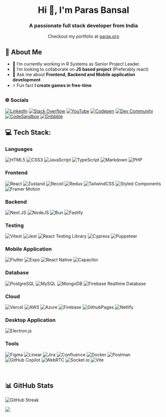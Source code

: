 <center>

# Hi 👋, I'm Paras Bansal

### A passionate full stack developer from India

Checkout my portfolio at [paras.pro](https://paras.pro)

</center>

## 💫 About Me

- 🔭 I’m currently working in R Systems as Senior Project Leader.
- 👯 I’m looking to collaborate on **JS based project** (Preferably react)
- 💬 Ask me about **Frontend, Backend and Mobile application development**
- ⚡ Fun fact **I create games in free-time**

### 🌐 Socials

[![LinkedIn](https://img.shields.io/badge/LinkedIn-%230077B5.svg?style=for-the-badge&logo=linkedin&logoColor=white)](https://linkedin.com/in/paras-bansal)
[![Stack Overflow](https://img.shields.io/badge/-Stackoverflow-FE7A16.svg?style=for-the-badge&logo=stack-overflow&logoColor=white)](https://stackoverflow.com/users/3557386)
[![YouTube](https://img.shields.io/badge/YouTube-%23FF0000.svg?style=for-the-badge&logo=YouTube&logoColor=white)](https://youtube.com/@parasbansal10)
[![Codepen](https://img.shields.io/badge/Codepen-000000.svg?style=for-the-badge&logo=codepen&logoColor=white)](https://codepen.io/parasbansal)
[![Dev Community](https://img.shields.io/badge/Dev%20Community-0A0A0A.svg?style=for-the-badge&logo=dev.to&logoColor=white)](https://dev.to/parasbansal)
[![CodeSandbox](https://img.shields.io/badge/CodeSandbox-161616.svg?style=for-the-badge&logo=codesandbox&logoColor=white)](https://codesandbox.io/u/parasbansal)
[![Dribbble](https://img.shields.io/badge/Dribbble-E82B6D.svg?style=for-the-badge&logo=dribbble&logoColor=white)](https://dribbble.com/parasbansal)

<!-- [![Hashnode](https://img.shields.io/badge/Hashnode-2563eb?logo=hashnode&logoColor=white)](https://hashnode.com/@parasbansal)
[![HackerRank](https://img.shields.io/badge/HackerRank-5792ee?logo=hackerrank&logoColor=white)](https://www.hackerrank.com/profile/parasbansal)
[![LeetCode](https://img.shields.io/badge/LeetCode-FFA116?logo=leetcode&logoColor=white)](https://leetcode.com/u/parasbansal/) -->

## 💻 Tech Stack:

### Languages

![HTML5](https://img.shields.io/badge/HTML5-%23E34F26.svg?style=for-the-badge&logo=html5&logoColor=white)
![CSS3](https://img.shields.io/badge/CSS3-%231572B6.svg?style=for-the-badge&logo=css3&logoColor=white)
![JavaScript](https://img.shields.io/badge/JavaScript-%23323330.svg?style=for-the-badge&logo=javascript&logoColor=%23F7DF1E)
![TypeScript](https://img.shields.io/badge/Typescript-%23007ACC.svg?style=for-the-badge&logo=typescript&logoColor=white)
![Markdown](https://img.shields.io/badge/Markdown-%23000000.svg?style=for-the-badge&logo=markdown&logoColor=white)
![PHP](https://img.shields.io/badge/php-%23777BB4.svg?style=for-the-badge&logo=php&logoColor=white)

<!-- ![Dart](https://img.shields.io/badge/Dart-%230175C2.svg?style=for-the-badge&logo=dart&logoColor=white)
![GraphQL](https://img.shields.io/badge/-GraphQL-E10098?style=for-the-badge&logo=graphql&logoColor=white)
![Python](https://img.shields.io/badge/Python-3776AB?style=for-the-badge&logo=python&logoColor=white) -->

### Frontend

![React](https://img.shields.io/badge/React-%2320232a.svg?style=for-the-badge&logo=react&logoColor=%2361DAFB)
![Zustand](https://img.shields.io/badge/Zustand-582F3F?style=for-the-badge&logo=zustand&logoColor=white)
![Recoil](https://img.shields.io/badge/Recoil-6098E3?style=for-the-badge&logo=recoil&logoColor=white)
![Redux](https://img.shields.io/badge/redux-%23593d88.svg?style=for-the-badge&logo=redux&logoColor=white)
![TailwindCSS](https://img.shields.io/badge/TailwindCSS-%2338B2AC.svg?style=for-the-badge&logo=tailwind-css&logoColor=white)
![Styled Components](https://img.shields.io/badge/Styled--Components-DB7093?style=for-the-badge&logo=styled-components&logoColor=white)
![Framer Motion](https://img.shields.io/badge/Framer_Motion-0055FF?style=for-the-badge&logo=framer&logoColor=white)

### Backend

![Next JS](https://img.shields.io/badge/Next-black?style=for-the-badge&logo=next.js&logoColor=white)
![NodeJS](https://img.shields.io/badge/node.js-6DA55F?style=for-the-badge&logo=node.js&logoColor=white)
![Bun](https://img.shields.io/badge/Bun-14151a?style=for-the-badge&logo=bun&logoColor=white)
![Fastify](https://img.shields.io/badge/Fastify-232323?style=for-the-badge&logo=fastify&logoColor=white)

<!-- ![ElasticSearch](https://img.shields.io/badge/-ElasticSearch-005571?style=for-the-badge&logo=elasticsearch) -->

### Testing

![Vitest](https://img.shields.io/badge/Vitest-%23646CFF.svg?style=for-the-badge&logo=vitest&logoColor=white)
![Jest](https://img.shields.io/badge/Jest-%23C21325.svg?style=for-the-badge&logo=jest&logoColor=white)
![React Testing Library](https://img.shields.io/badge/React_Testing_Library-%23E33332.svg?style=for-the-badge&logo=testing-library&logoColor=white)
![Cypress](https://img.shields.io/badge/Cypress-17202C?style=for-the-badge&logo=cypress&logoColor=white)
![Puppeteer](https://img.shields.io/badge/Puppeteer-40B5A4?style=for-the-badge&logo=puppeteer&logoColor=white)

### Mobile Application

![Flutter](https://img.shields.io/badge/Flutter-%2302569B.svg?style=for-the-badge&logo=Flutter&logoColor=white)
![Expo](https://img.shields.io/badge/Expo-1C1E24?style=for-the-badge&logo=expo&logoColor=#D04A37)
![React Native](https://img.shields.io/badge/React_Native-%2320232a.svg?style=for-the-badge&logo=react&logoColor=%2361DAFB)
![Capacitor](https://img.shields.io/badge/Capacitor-3880FF?style=for-the-badge&logo=capacitor&logoColor=white)

### Database

![PostgreSQL](https://img.shields.io/badge/PostgreSQL-316192?style=for-the-badge&logo=postgresql&logoColor=white)
![MySQL](https://img.shields.io/badge/MySQL-4479A1.svg?style=for-the-badge&logo=mysql&logoColor=white)
![MongoDB](https://img.shields.io/badge/MongoDB-%234ea94b.svg?style=for-the-badge&logo=mongodb&logoColor=white)
![Firebase Realtime Database](https://img.shields.io/badge/Firebase%20Realtime%20Database-a08021?style=for-the-badge&logo=firebase&logoColor=ffcd34)

### Cloud

![Vercel](https://img.shields.io/badge/Vercel-%23000000.svg?style=for-the-badge&logo=vercel&logoColor=white)
![AWS](https://img.shields.io/badge/AWS-%23FF9900.svg?style=for-the-badge&logo=amazon-aws&logoColor=white)
![Azure](https://img.shields.io/badge/Azure-%230072C6.svg?style=for-the-badge&logo=microsoftazure&logoColor=white)
![Firebase](https://img.shields.io/badge/Firebase-%23039BE5.svg?style=for-the-badge&logo=firebase)
![GithubPages](https://img.shields.io/badge/GitHub%20pages-121013?style=for-the-badge&logo=github&logoColor=white)
![Netlify](https://img.shields.io/badge/Netlify-%23000000.svg?style=for-the-badge&logo=netlify&logoColor=#00C7B7)

### Desktop Application

![Electron.js](https://img.shields.io/badge/Electron-191970?style=for-the-badge&logo=Electron&logoColor=white)

### Tools

![Figma](https://img.shields.io/badge/Figma-%23F24E1E.svg?style=for-the-badge&logo=figma&logoColor=white)
![Linear](https://img.shields.io/badge/Linear-%23000000.svg?style=for-the-badge&logo=linear&logoColor=white)
![Jira](https://img.shields.io/badge/JIRA-%230A0FFF.svg?style=for-the-badge&logo=jira&logoColor=white)
![Confluence](https://img.shields.io/badge/Confluence-%23172BF4.svg?style=for-the-badge&logo=confluence&logoColor=white)
![Docker](https://img.shields.io/badge/Docker-%230db7ed.svg?style=for-the-badge&logo=docker&logoColor=white)
![Postman](https://img.shields.io/badge/Postman-FF6C37?style=for-the-badge&logo=postman&logoColor=white)
![GitHub Copilot](https://img.shields.io/badge/GitHub%20Copilot-000000?style=for-the-badge&logo=github-copilot&logoColor=white)
![WebRTC](https://img.shields.io/badge/WebRTC-333333?style=for-the-badge&logo=webrtc&logoColor=white)
![Socket.io](https://img.shields.io/badge/Socket.io-black?style=for-the-badge&logo=socket.io&badgeColor=010101)
![Vite](https://img.shields.io/badge/vite-%23646CFF.svg?style=for-the-badge&logo=vite&logoColor=white)

<br />

## 📊 GitHub Stats

<!-- ![](https://github-readme-stats.vercel.app/api?username=parasbansal&theme=dark&hide_border=true&include_all_commits=true&count_private=true)<br/> -->

![GitHub Streak](https://streak-stats.demolab.com?user=parasbansal&theme=tokyonight&hide_border=true)

![](https://github-readme-stats.vercel.app/api/top-langs/?username=parasbansal&theme=tokyonight&hide_border=true&include_all_commits=true&count_private=true&layout=compact)

<!-- ### 🏆 GitHub Trophies

![](https://github-profile-trophy.vercel.app/?username=parasbansal&theme=radical&no-frame=false&no-bg=true&margin-w=4)

---

[![](https://visitcount.itsvg.in/api?id=parasbansal&icon=0&color=0)](https://visitcount.itsvg.in) -->

<!-- Created with GPRM ( https://gprm.itsvg.in ) -->
